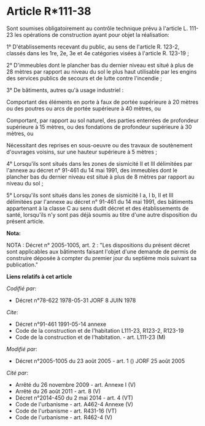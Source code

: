 # Article R*111-38

Sont soumises obligatoirement au contrôle technique prévu à l'article L. 111-23 les opérations de construction ayant pour
objet la réalisation:

1° D'établissements recevant du public, au sens de l'article R. 123-2, classés dans les 1re, 2e, 3e et 4e catégories visées à
l'article R. 123-19 ;

2° D'immeubles dont le plancher bas du dernier niveau est situé à plus de 28 mètres par rapport au niveau du sol le plus haut
utilisable par les engins des services publics de secours et de lutte contre l'incendie ;

3° De bâtiments, autres qu'à usage industriel :

Comportant des éléments en porte à faux de portée supérieure à 20 mètres ou des poutres ou arcs de portée supérieure à 40
mètres, ou

Comportant, par rapport au sol naturel, des parties enterrées de profondeur supérieure à 15 mètres, ou des fondations de
profondeur supérieure à 30 mètres, ou

Nécessitant des reprises en sous-oeuvre ou des travaux de soutènement d'ouvrages voisins, sur une hauteur supérieure à 5
mètres ;

4° Lorsqu'ils sont situés dans les zones de sismicité II et III délimitées par l'annexe au décret n° 91-461 du 14 mai 1991,
des immeubles dont le plancher bas du dernier niveau est situé à plus de 8 mètres par rapport au niveau du sol ;

5° Lorsqu'ils sont situés dans les zones de sismicité I a, I b, II et III délimitées par l'annexe au décret n° 91-461 du 14
mai 1991, des bâtiments appartenant à la classe C au sens dudit décret et des établissements de santé, lorsqu'ils n'y sont
pas déjà soumis au titre d'une autre disposition du présent article.

**Nota:**

NOTA : Décret n° 2005-1005, art. 2 : "Les dispositions du présent décret sont applicables aux bâtiments faisant l'objet d'une
demande de permis de construire déposée à compter du premier jour du septième mois suivant sa publication."

**Liens relatifs à cet article**

_Codifié par_:

  - Décret n°78-622 1978-05-31 JORF 8 JUIN 1978

_Cite_:

  - Décret n°91-461 1991-05-14 annexe
  - Code de la construction et de l'habitation L111-23, R123-2, R123-19
  - Code de la construction et de l'habitation. - art. L111-23 (M)

_Modifié par_:

  - Décret n°2005-1005 du 23 août 2005 - art. 1 () JORF 25 août 2005

_Cité par_:

  - Arrêté du 26 novembre 2009 - art. Annexe I (V)
  - Arrêté du 26 août 2011 - art. 8 (V)
  - Décret n°2014-450 du 2 mai 2014 - art. 4 (VT)
  - Code de l'urbanisme - art. A462-4 Annexe (V)
  - Code de l'urbanisme - art. R431-16 (VT)
  - Code de l'urbanisme - art. R462-4 (V)
